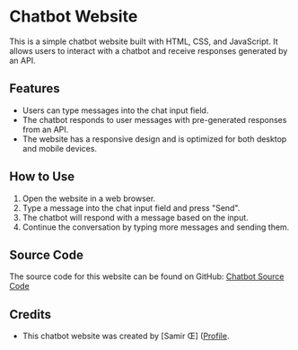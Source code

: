 # Chatbot Website

This is a simple chatbot website built with HTML, CSS, and JavaScript. It allows users to interact with a chatbot and receive responses generated by an API.

## Features

- Users can type messages into the chat input field.
- The chatbot responds to user messages with pre-generated responses from an API.
- The website has a responsive design and is optimized for both desktop and mobile devices.

## How to Use

1. Open the website in a web browser.
2. Type a message into the chat input field and press "Send".
3. The chatbot will respond with a message based on the input.
4. Continue the conversation by typing more messages and sending them.

## Source Code

The source code for this website can be found on GitHub: [Chatbot Source Code](https://github.com/samirxpikachuio/Chatbot/tree/main)

## Credits

- This chatbot website was created by [Samir Œ] ([Profile]([https://github.com/samirxpikachuio/]).

